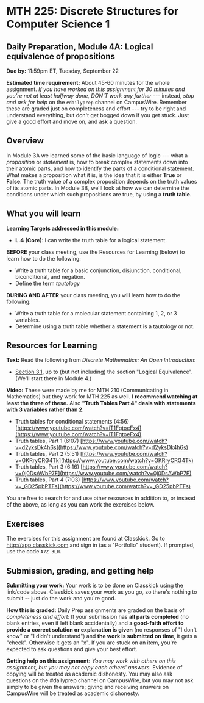 # MTH 225: Discrete Structures for Computer Science 1 

## Daily Preparation, Module 4A: Logical equivalence of propositions

**Due by:** 11:59pm ET, Tuesday, September 22

**Estimated time requirement:** About 45-60 minutes for the whole assignment. *If you have worked on this assignment for 30 minutes and you're not at least halfway done, DON'T work any further* --- instead, *stop and ask for help* on the `#dailyprep` channel on CampusWire. Remember these are graded just on completeness and effort --- try to be right and understand everything, but don't get bogged down if you get stuck. Just give a good effort and move on, and ask a question. 



## Overview 

In Module 3A we learned some of the basic language of logic --- what a *proposition* or *statement* is, how to break complex statements down into their atomic parts, and how to identify the parts of a conditional statement. What makes a proposition what it is, is the idea that it is either **True** or **False**. The truth value of a complex proposition depends on the truth values of its atomic parts. In Module 3B, we'll look at how we can determine the conditions under which such propositions are true, by using a **truth table**. 

## What you will learn 

**Learning Targets addressed in this module:** 

-   **L.4**  **(Core)**: I can write the truth table for a logical statement.

**BEFORE** your class meeting, use the Resources for Learning (below) to learn how to do the following: 

- Write a truth table for a basic conjunction, disjunction, conditional, biconditional, and negation. 
- Define the term *tautology*


**DURING AND AFTER** your class meeting, you will learn how to do the following: 

- Write a truth table for a molecular statement containing 1, 2, or 3 variables. 
- Determine using a truth table whether a statement is a tautology or not. 

## Resources for Learning

**Text:** Read the following from *Discrete Mathematics: An Open Introduction*: 

- [Section 3.1](http://discrete.openmathbooks.org/dmoi3/sec_propositional.html), up to (but not including) the section "Logical Equivalence". (We'll start there in Module 4.) 

**Video:** These were made by me for MTH 210 (Communicating in Mathematics) but they work for MTH 225 as well. **I recommend watching at least the three of these.** Also **"Truth Tables Part 4" deals with statements with 3 variables rather than 2**. 

- Truth tables for conditional statements (4:56) [https://www.youtube.com/watch?v=iT1FgtoeFx4](https://www.youtube.com/watch?v=iT1FgtoeFx4)
- Truth tables, Part 1 (6:07) [https://www.youtube.com/watch?v=d2yksDk4h6s](https://www.youtube.com/watch?v=d2yksDk4h6s) 
- Truth tables, Part 2 (5:51) [https://www.youtube.com/watch?v=GKRryCRG4Tk](https://www.youtube.com/watch?v=GKRryCRG4Tk)
- Truth tables, Part 3 (6:16) [https://www.youtube.com/watch?v=0j0DsAWbP7E](https://www.youtube.com/watch?v=0j0DsAWbP7E)
- Truth tables, Part 4 (7:03) [https://www.youtube.com/watch?v=_GD25pbPTFs](https://www.youtube.com/watch?v=_GD25pbPTFs) 

You are free to search for and use other resources in addition to, or instead of the above, as long as you can work the exercises below.



## Exercises

The exercises for this assignment are found at Classkick. Go to http://app.classkick.com and sign in (as a "Portfolio" student). If prompted, use the code `A7Z 3LH`.


## Submission, grading, and getting help 

**Submitting your work:** Your work is to be done on Classkick using the link/code above. Classkick saves your work as you go, so there's nothing to submit -- just do the work and you're good. 

**How this is graded:** Daily Prep assignments are graded on the basis of *completeness and effort*: If your submission has **all parts completed** (no blank entries, even if left blank accidentally) and **a good-faith effort to provide a correct solution or explanation is given** (no responses of "I don't know" or "I didn't understand") and **the work is submitted on time**, it gets a "check". Otherwise it gets an "x". If you are stuck on an item, you're expected to ask questions and give your best effort.  

**Getting help on this assignment:** *You may work with others on this assignment, but you may not copy each others' answers.* Evidence of copying will be treated as academic dishonesty. You may also ask questions on the #dailyprep channel on CampusWire, but you may not ask simply to be given the answers; giving and receiving answers on CampusWire will be treated as academic dishonesty.
<!--stackedit_data:
eyJoaXN0b3J5IjpbMTAzOTI3NzM5Ml19
-->